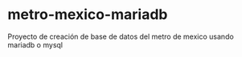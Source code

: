 # metro-mexico-mariadb
Proyecto de creación de base de datos del metro de mexico usando mariadb o mysql
